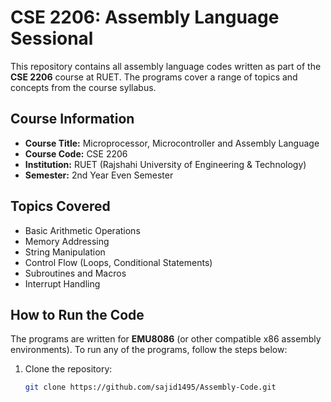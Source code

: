 # CSE 2206: Assembly Language Sessional

This repository contains all assembly language codes written as part of the **CSE 2206** course at RUET. The programs cover a range of topics and concepts from the course syllabus.

## Course Information
- **Course Title:** Microprocessor, Microcontroller and Assembly Language 
- **Course Code:** CSE 2206
- **Institution:** RUET (Rajshahi University of Engineering & Technology)
- **Semester:** 2nd Year Even Semester


## Topics Covered
- Basic Arithmetic Operations
- Memory Addressing
- String Manipulation
- Control Flow (Loops, Conditional Statements)
- Subroutines and Macros
- Interrupt Handling

## How to Run the Code
The programs are written for **EMU8086** (or other compatible x86 assembly environments). To run any of the programs, follow the steps below:

1. Clone the repository:
   ```bash
   git clone https://github.com/sajid1495/Assembly-Code.git
